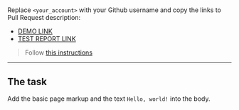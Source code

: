 #
Replace `<your_account>` with your Github username and copy the links to Pull Request description:
- [DEMO LINK](https://webdevw.github.io/layout_hello-world/)
- [TEST REPORT LINK](https://webdevw.github.io/layout_hello-world/report/html_report/)

> Follow [this instructions](https://mate-academy.github.io/layout_task-guideline/#how-to-solve-the-layout-tasks-on-github)
___

## The task 
Add the basic page markup and the text `Hello, world!` into the body.
